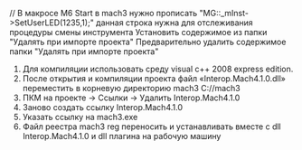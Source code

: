 ﻿//
В макросе M6 Start в mach3 нужно прописать "MG::_mInst->SetUserLED(1235,1);" данная строка нужна для отслеживания процедуры смены инструмента
Установить содержимое из папки "Удалять при импорте проекта"
Предварительно удалить содержимое папки "Удалять при импорте проекта"
1. Для компиляции использовать среду visual c++ 2008 express edition.
2. После открытия  и компиляции проекта файл  «Interop.Mach4.1.0.dll» переместить в корневую директорию mach3 C://mach3
3. ПКМ на проекте ->  Ссылки -> Удалить Interop.Mach4.1.0
4. Заново создать ссылку Interop.Mach4.1.0
5. Указать ссылку на mach3.exe
6. Файл реестра mach3 reg переносить и устанавливать вместе с dll Interop.Mach4.1.0 и dll плагина на рабочую машину
   
